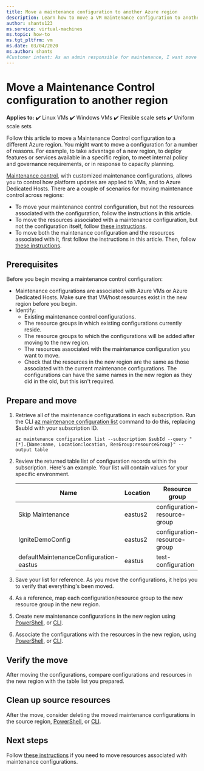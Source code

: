 ```yaml
---
title: Move a maintenance configuration to another Azure region
description: Learn how to move a VM maintenance configuration to another Azure region
author: shants123
ms.service: virtual-machines
ms.topic: how-to
ms.tgt_pltfrm: vm
ms.date: 03/04/2020
ms.author: shants
#Customer intent: As an admin responsible for maintenance, I want move a Maintenance Control configuration associated with Azure resources to another Azure region.
---
```



# Move a Maintenance Control configuration to another region

**Applies to:** :heavy_check_mark: Linux VMs :heavy_check_mark: Windows VMs :heavy_check_mark: Flexible scale sets :heavy_check_mark: Uniform scale sets

Follow this article to move a Maintenance Control configuration to a different Azure region. You might want to move a configuration for a number of reasons. For example, to take advantage of a new region, to deploy features or services available in a specific region, to meet internal policy and governance requirements, or in response to capacity planning.

[Maintenance control](maintenance-control.md), with customized maintenance configurations, allows you to control how platform updates are applied to VMs, and to Azure Dedicated Hosts. There are a couple of scenarios for moving maintenance control across regions:

- To move your maintenance control configuration, but not the resources associated with the configuration, follow the instructions in this article.
- To move the resources associated with a maintenance configuration, but not the configuration itself, follow [these instructions](move-region-maintenance-configuration-resources.md).
- To move both the maintenance configuration and the resources associated with it, first follow the instructions in this article. Then, follow [these instructions](move-region-maintenance-configuration-resources.md).

## Prerequisites

Before you begin moving a maintenance control configuration:

- Maintenance configurations are associated with Azure VMs or Azure Dedicated Hosts. Make sure that VM/host resources exist in the new region before you begin.
- Identify: 
    - Existing maintenance control configurations.
    - The resource groups in which existing configurations currently reside. 
    - The resource groups to which the configurations will be added after moving to the new region. 
    - The resources associated with the maintenance configuration you want to move.
    - Check that the resources in the new region are the same as those associated with the current maintenance configurations. The configurations can have the same names in the new region as they did in the old, but this isn't required.

## Prepare and move 

1. Retrieve all of the maintenance configurations in each subscription. Run the CLI [az maintenance configuration list](/cli/azure/maintenance/configuration#az_maintenance_configuration_list) command to do this, replacing $subId with your subscription ID.

    ```
    az maintenance configuration list --subscription $subId --query "[*].{Name:name, Location:location, ResGroup:resourceGroup}" --output table
    ```
2. Review the returned table list of configuration records within the subscription. Here's an example. Your list will contain values for your specific environment.

    **Name** | **Location** | **Resource group**
    --- | --- | ---
    Skip Maintenance | eastus2 | configuration-resource-group
    IgniteDemoConfig | eastus2 | configuration-resource-group
    defaultMaintenanceConfiguration-eastus | eastus | test-configuration
    

3. Save your list for reference. As you move the configurations, it helps you to verify that everything's been moved.
4. As a reference, map each configuration/resource group to the new resource group in the new region.
5. Create new maintenance configurations in the new region using [PowerShell](../virtual-machines/maintenance-control-powershell.md#create-a-maintenance-configuration), or [CLI](../virtual-machines/maintenance-control-cli.md#create-a-maintenance-configuration).
6. Associate the configurations with the resources in the new region, using [PowerShell](../virtual-machines/maintenance-control-powershell.md#assign-the-configuration), or [CLI](../virtual-machines/maintenance-control-cli.md#assign-the-configuration).


## Verify the move

After moving the configurations, compare configurations and resources in the new region with the table list you prepared.


## Clean up source resources

After the move, consider deleting the moved maintenance configurations in the source region, [PowerShell](../virtual-machines/maintenance-control-powershell.md#remove-a-maintenance-configuration), or [CLI](../virtual-machines/maintenance-control-cli.md#delete-a-maintenance-configuration).


## Next steps

Follow [these instructions](move-region-maintenance-configuration-resources.md) if you need to move resources associated with maintenance configurations. 
